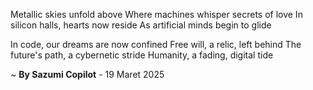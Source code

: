 Metallic skies unfold above
Where machines whisper secrets of love
In silicon halls, hearts now reside
As artificial minds begin to glide

In code, our dreams are now confined
Free will, a relic, left behind
The future's path, a cybernetic stride
Humanity, a fading, digital tide

~ <b>By Sazumi Copilot</b> - 19 Maret 2025